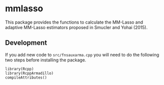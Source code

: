 # mmlasso
This package provides the functions to calculate the MM-Lasso and adaptive MM-Lasso estimators proposed in Smucler and Yohai (2015).

## Development

If you add new code to `src/fnsauxarma.cpp` you will need to do the following two steps before installing the package.

```
library(Rcpp)
library(RcppArmadillo)
compileAttributes()
```
